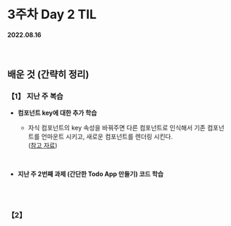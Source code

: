 # 3주차 Day 2 TIL

#### 2022.08.16

<br/>

## 배운 것 (간략히 정리)

### 【1】 지난 주 복습

- <strong>컴포넌트 key에 대한 추가 학습</strong>

    - 자식 컴포넌트의 key 속성을 바꿔주면 다른 컴포넌트로 인식해서 기존 컴포넌트를 언마운트 시키고, 새로운 컴포넌트를 렌더링 시킨다.  
    (<a href="https://velog.io/@ansrjsdn/컴포넌트의-key가-바뀌었을-때-리렌더링-언마운트">참고 자료</a>)

<br/>

- <strong>지난 주 2번째 과제 (간단한 Todo App 만들기) 코드 학습</strong>

<br/><br/>

### 【2】 